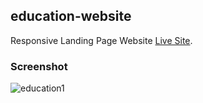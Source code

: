 ## education-website
Responsive Landing Page Website [Live Site](https://sawdahoque234.github.io/education-website/).
### Screenshot
![education1](https://user-images.githubusercontent.com/75621881/166066910-93f2efe4-6a7e-417b-842e-38dca21ec08f.png)
